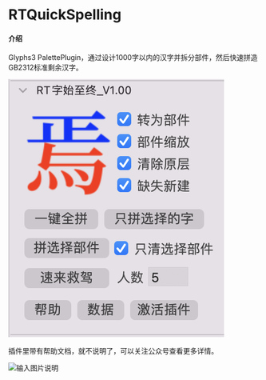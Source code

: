 # RTQuickSpelling

#### 介绍
Glyphs3 PalettePlugin，通过设计1000字以内的汉字并拆分部件，然后快速拼造GB2312标准剩余汉字。

![输入图片说明](screenshot.png)

插件里带有帮助文档，就不说明了，可以关注公众号查看更多详情。

![输入图片说明](https://gitee.com/realtype/RT_GlyphBox/raw/master/image/gzh.jpg)